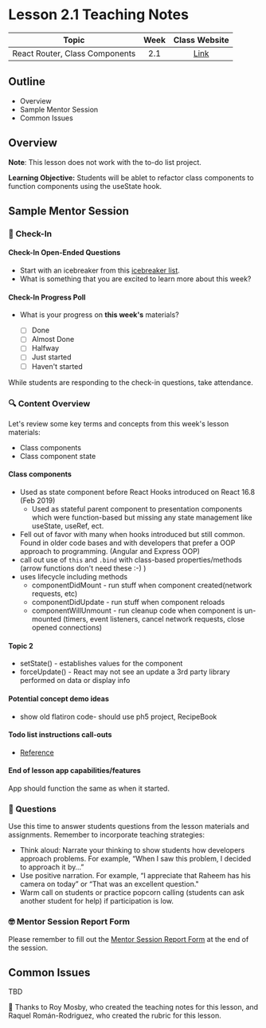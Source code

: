 # Lesson 2.1 Teaching Notes 

| **Topic** | **Week** | **Class Website** |
| :---: | :---: | :---: |
| React Router, Class Components | 2.1 | [Link](https://learn.codethedream.org/) |

## Outline 
- Overview
- Sample Mentor Session
- Common Issues

## Overview 

**Note**: This lesson does not work with the to-do list project. 

**Learning Objective:** Students will be ablet to refactor class components to function components using the useState hook.

## Sample Mentor Session 

### :wave: Check-In

#### Check-In Open-Ended Questions 

- Start with an icebreaker from this [icebreaker list](https://docs.google.com/document/d/1WbwKn8B5GfRueq7Zbw0zx_k15aqyIqIs23i_WHI-pPI/edit?usp=sharing). 
- What is something that you are excited to learn more about this week? 

#### Check-In Progress Poll 

- What is your progress on **this week's** materials?

  - [ ] Done
  - [ ] Almost Done
  - [ ] Halfway
  - [ ] Just started
  - [ ] Haven't started

While students are responding to the check-in questions, take attendance. 

### :mag: Content Overview 

Let's review some key terms and concepts from this week's lesson materials: 
 
- Class components
- Class component state
 
#### Class components

- Used as state component before React Hooks introduced on React 16.8 (Feb 2019)
  - Used as stateful parent component to presentation components which were function-based but missing any state management like useState, useRef, ect.
- Fell out of favor with many when hooks introduced but still common. Found in older code bases and with developers that prefer a OOP approach to programming. (Angular and Express OOP)
- call out use of `this` and `.bind` with class-based properties/methods (arrow functions don't need these :-) )
- uses lifecycle including methods
  - componentDidMount - run stuff when component created(network requests, etc)
  - componentDidUpdate - run stuff when component reloads
  - componentWillUnmount - run cleanup code when component is un-mounted (timers, event listeners, cancel network requests, close opened connections)

#### Topic 2

- setState() - establishes values for the component
- forceUpdate() - React may not see an update a 3rd party library performed on data or display info

#### Potential concept demo ideas

- show old flatiron code- should use ph5 project, RecipeBook

#### Todo list instructions call-outs

- [Reference](https://reactjs.org/docs/react-component.html)

#### End of lesson app capabilities/features

App should function the same as when it started.

### :thinking: Questions 

Use this time to answer students questions from the lesson materials and assignments. Remember to incorporate teaching strategies:

  - Think aloud: Narrate your thinking to show students how developers approach problems. For example, “When I saw this problem, I decided to approach it by…”
  - Use positive narration. For example, “I appreciate that Raheem has his camera on today” or “That was an excellent question."
  - Warm call on students or practice popcorn calling (students can ask another student for help) if participation is low.

### :nerd_face: Mentor Session Report Form 

Please remember to fill out the [Mentor Session Report Form](https://airtable.com/shrp0jjRtoMyTXRzh) at the end of the session.

## Common Issues 

TBD

:crown: Thanks to Roy Mosby, who created the teaching notes for this lesson, and Raquel Román-Rodriguez, who created the rubric for this lesson. 
